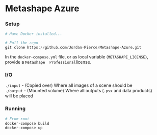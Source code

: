 # Metashape Azure

### Setup
```python
# Have Docker installed...

# Pull the repo
git clone https://github.com/Jordan-Pierce/Metashape-Azure.git
```
In the `docker-compose.yml` file, or as local variable (`METASHAPE_LICENSE`), provide a `Metashape 
Professional`license. 

### I/O
`./input` - (Copied over) Where all images of a scene should be  
`./output` - (Mounted volume) Where all outputs (`.psx` and data products) will be placed

### Running
```python
# From root
docker-compose build
docker-compose up
```